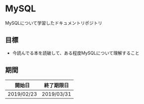 # MySQL
MySQLについて学習したドキュメントリポジトリ

## 目標
- 今読んでる本を読破して、ある程度MySQLについて理解すること

## 期間

| 開始日 | 終了期限日 |
| :---: | :---: |
| 2019/02/23 | 2019/03/31 |